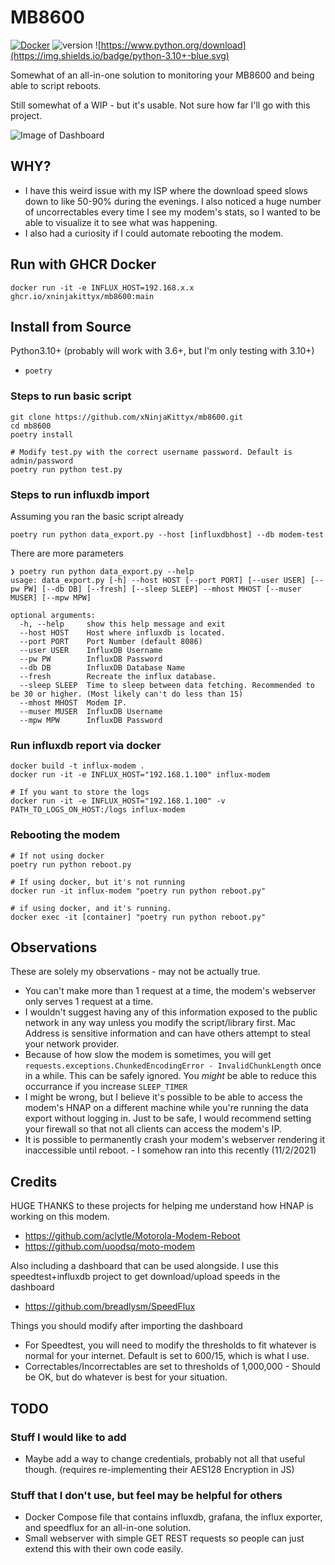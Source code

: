 # MB8600

[![Docker](https://github.com/xNinjaKittyx/mb8600/actions/workflows/docker-publish.yml/badge.svg?branch=main)](https://github.com/xNinjaKittyx/mb8600/actions/workflows/docker-publish.yml)
![version](https://img.shields.io/badge/version-0.0.4-blue)
![https://www.python.org/download](https://img.shields.io/badge/python-3.10+-blue.svg)

Somewhat of an all-in-one solution to monitoring your MB8600 and being able to script reboots.

Still somewhat of a WIP - but it's usable. Not sure how far I'll go with this project.


![Image of Dashboard](./dashboard.png)


## WHY?
- I have this weird issue with my ISP where the download speed slows down to like 50-90% during the evenings. I also noticed a huge number of uncorrectables every time I see my modem's stats, so I wanted to be able to visualize it to see what was happening.
- I also had a curiosity if I could automate rebooting the modem.


## Run with GHCR Docker

```
docker run -it -e INFLUX_HOST=192.168.x.x ghcr.io/xninjakittyx/mb8600:main
```


## Install from Source

Python3.10+ (probably will work with 3.6+, but I'm only testing with 3.10+)
- `poetry`

### Steps to run basic script
```
git clone https://github.com/xNinjaKittyx/mb8600.git
cd mb8600
poetry install

# Modify test.py with the correct username password. Default is admin/password
poetry run python test.py
```

### Steps to run influxdb import
Assuming you ran the basic script already
```
poetry run python data_export.py --host [influxdbhost] --db modem-test
```

There are more parameters
```
❯ poetry run python data_export.py --help
usage: data_export.py [-h] --host HOST [--port PORT] [--user USER] [--pw PW] [--db DB] [--fresh] [--sleep SLEEP] --mhost MHOST [--muser MUSER] [--mpw MPW]

optional arguments:
  -h, --help     show this help message and exit
  --host HOST    Host where influxdb is located.
  --port PORT    Port Number (default 8086)
  --user USER    InfluxDB Username
  --pw PW        InfluxDB Password
  --db DB        InfluxDB Database Name
  --fresh        Recreate the influx database.
  --sleep SLEEP  Time to sleep between data fetching. Recommended to be 30 or higher. (Most likely can't do less than 15)
  --mhost MHOST  Modem IP.
  --muser MUSER  InfluxDB Username
  --mpw MPW      InfluxDB Password
```

### Run influxdb report via docker

```
docker build -t influx-modem .
docker run -it -e INFLUX_HOST="192.168.1.100" influx-modem

# If you want to store the logs
docker run -it -e INFLUX_HOST="192.168.1.100" -v PATH_TO_LOGS_ON_HOST:/logs influx-modem
```

### Rebooting the modem
```
# If not using docker
poetry run python reboot.py

# If using docker, but it's not running
docker run -it influx-modem "poetry run python reboot.py"

# if using docker, and it's running.
docker exec -it [container] "poetry run python reboot.py"
```


## Observations
These are solely my observations - may not be actually true.

- You can't make more than 1 request at a time, the modem's webserver only serves 1 request at a time.
- I wouldn't suggest having any of this information exposed to the public network in any way unless you modify the script/library first. Mac Address is sensitive information and can have others attempt to steal your network provider.
- Because of how slow the modem is sometimes, you will get `requests.exceptions.ChunkedEncodingError - InvalidChunkLength` once in a while. This can be safely ignored. You *might* be able to reduce this occurrance if you increase `SLEEP_TIMER`
- I might be wrong, but I believe it's possible to be able to access the modem's HNAP on a different machine while you're running the data export without logging in. Just to be safe, I would recommend setting your firewall so that not all clients can access the modem's IP.
- It is possible to permanently crash your modem's webserver rendering it inaccessible until reboot. - I somehow ran into this recently (11/2/2021)


## Credits

HUGE THANKS to these projects for helping me understand how HNAP is working on this modem.
- https://github.com/aclytle/Motorola-Modem-Reboot
- https://github.com/uoodsq/moto-modem


Also including a dashboard that can be used alongside. I use this speedtest+influxdb project to get download/upload speeds in the dashboard
- https://github.com/breadlysm/SpeedFlux


Things you should modify after importing the dashboard
- For Speedtest, you will need to modify the thresholds to fit whatever is normal for your internet. Default is set to 600/15, which is what I use.
- Correctables/Incorrectables are set to thresholds of 1,000,000 - Should be OK, but do whatever is best for your situation.


## TODO

### Stuff I would like to add
- Maybe add a way to change credentials, probably not all that useful though. (requires re-implementing their AES128 Encryption in JS)

### Stuff that I don't use, but feel may be helpful for others
- Docker Compose file that contains influxdb, grafana, the influx exporter, and speedflux for an all-in-one solution.
- Small webserver with simple GET REST requests so people can just extend this with their own code easily.
